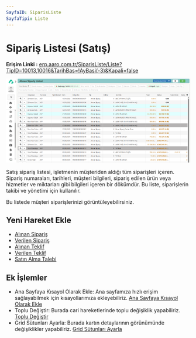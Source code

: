 ```yaml
---
SayfaID: SiparisListe
SayfaTipi: Liste
---
```


# Sipariş Listesi (Satış)

**Erişim Linki :** [erp.aaro.com.tr/SiparisListe/Liste?TipID=10013,10016&TarihBas=!AyBasi(-3)&Kapali=false](erp.aaro.com.tr/SiparisListe/Liste?TipID=10013,10016&TarihBas=!AyBasi(-3)&Kapali=false)

![sipariş listesi](siparis-listesi.png "sipariş listesi")

Satış sipariş listesi, işletmenin müşteriden aldığı tüm siparişleri içeren. Sipariş numaraları, tarihleri, müşteri bilgileri, sipariş edilen ürün veya hizmetler ve miktarları gibi bilgileri içeren bir dökümdür. 
Bu liste, siparişlerin takibi ve yönetimi için kullanılır.

Bu listede müşteri siparişlerinizi görüntüleyebilirsiniz.


## Yeni Hareket Ekle

- [Alınan Sipariş](../TemelHareketler/AlinanSiparis.md)
- [Verilen Sipariş](../TemelHareketler/VerilenSiparis.md)
- [Alınan Teklif](../TemelHareketler/AlinanTeklif.md)
- [Verilen Teklif](../TemelHareketler/VerilenTeklif.md)
- [Satın Alma Talebi](../TemelHareketler/SatinAlmaTalebi.md)

## Ek İşlemler

- Ana Sayfaya Kısayol Olarak Ekle: Ana sayfamıza hızlı erişim sağlayabilmek için kısayollarımıza ekleyebiliriz. [Ana Sayfaya Kısayol Olarak Ekle](../TemelOzellikler/KisaYollaraEkleme.md)
- Toplu Değiştir: Burada cari hareketlerinde toplu değişiklik yapabiliriz. [Toplu Değiştir](../TemelOzellikler/TopluDegistir.md)
- Grid Sütunları Ayarla: Burada kartın detaylarının görünümünde değişiklikler yapabiliriz. [Grid Sütunları Ayarla](../TemelOzellikler/GridSutunAyarlari.md)
